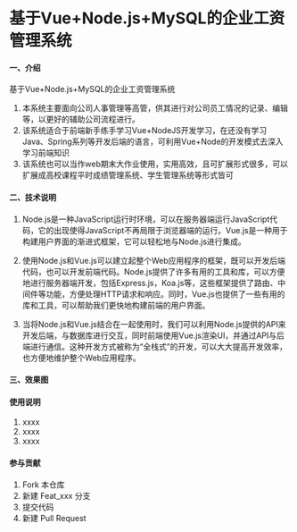# 基于Vue+Node.js+MySQL的企业工资管理系统

#### 一、介绍
基于Vue+Node.js+MySQL的企业工资管理系统
1. 本系统主要面向公司人事管理等高管，供其进行对公司员工情况的记录、编辑等，以更好的辅助公司流程进行。
2. 该系统适合于前端新手练手学习Vue+NodeJS开发学习，在还没有学习Java、Spring系列等开发后端的语言，可利用Vue+Node的开发模式去深入学习前端知识
3. 该系统也可以当作web期末大作业使用，实用高效，且可扩展形式很多，可以扩展成高校课程平时成绩管理系统、学生管理系统等形式皆可


#### 二、技术说明
1. Node.js是一种JavaScript运行时环境，可以在服务器端运行JavaScript代码，它的出现使得JavaScript不再局限于浏览器端的运行。Vue.js是一种用于构建用户界面的渐进式框架，它可以轻松地与Node.js进行集成。

2. 使用Node.js和Vue.js可以建立起整个Web应用程序的框架，既可以开发后端代码，也可以开发前端代码。Node.js提供了许多有用的工具和库，可以方便地进行服务器端开发，包括Express.js，Koa.js等，这些框架提供了路由、中间件等功能，方便处理HTTP请求和响应。同时，Vue.js也提供了一些有用的库和工具，可以帮助我们更快地构建前端的用户界面。

3. 当将Node.js和Vue.js结合在一起使用时，我们可以利用Node.js提供的API来开发后端，与数据库进行交互，同时前端使用Vue.js渲染UI，并通过API与后端进行通信。这种开发方式被称为“全栈式”的开发，可以大大提高开发效率，也方便地维护整个Web应用程序。


#### 三、效果图



#### 使用说明

1.  xxxx
2.  xxxx
3.  xxxx

#### 参与贡献

1.  Fork 本仓库
2.  新建 Feat_xxx 分支
3.  提交代码
4.  新建 Pull Request

